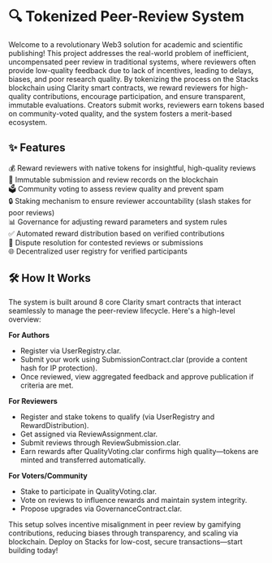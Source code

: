 # 🔍 Tokenized Peer-Review System

Welcome to a revolutionary Web3 solution for academic and scientific publishing! This project addresses the real-world problem of inefficient, uncompensated peer review in traditional systems, where reviewers often provide low-quality feedback due to lack of incentives, leading to delays, biases, and poor research quality. By tokenizing the process on the Stacks blockchain using Clarity smart contracts, we reward reviewers for high-quality contributions, encourage participation, and ensure transparent, immutable evaluations. Creators submit works, reviewers earn tokens based on community-voted quality, and the system fosters a merit-based ecosystem.

## ✨ Features

💰 Reward reviewers with native tokens for insightful, high-quality reviews  
📄 Immutable submission and review records on the blockchain  
🗳 Community voting to assess review quality and prevent spam  
🔒 Staking mechanism to ensure reviewer accountability (slash stakes for poor reviews)  
📊 Governance for adjusting reward parameters and system rules  
✅ Automated reward distribution based on verified contributions  
🚫 Dispute resolution for contested reviews or submissions  
🌐 Decentralized user registry for verified participants  

## 🛠 How It Works

The system is built around 8 core Clarity smart contracts that interact seamlessly to manage the peer-review lifecycle. Here's a high-level overview:

**For Authors**  
- Register via UserRegistry.clar.  
- Submit your work using SubmissionContract.clar (provide a content hash for IP protection).  
- Once reviewed, view aggregated feedback and approve publication if criteria are met.  

**For Reviewers**  
- Register and stake tokens to qualify (via UserRegistry and RewardDistribution).  
- Get assigned via ReviewAssignment.clar.  
- Submit reviews through ReviewSubmission.clar.  
- Earn rewards after QualityVoting.clar confirms high quality—tokens are minted and transferred automatically.  

**For Voters/Community**  
- Stake to participate in QualityVoting.clar.  
- Vote on reviews to influence rewards and maintain system integrity.  
- Propose upgrades via GovernanceContract.clar.  

This setup solves incentive misalignment in peer review by gamifying contributions, reducing biases through transparency, and scaling via blockchain. Deploy on Stacks for low-cost, secure transactions—start building today!